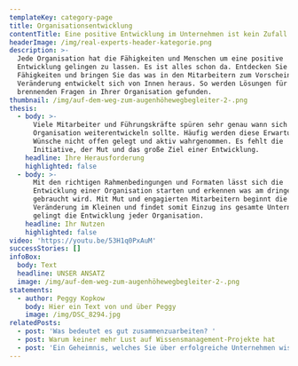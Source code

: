 ```yaml
---
templateKey: category-page
title: Organisationsentwicklung
contentTitle: Eine positive Entwicklung im Unternehmen ist kein Zufall
headerImage: /img/real-experts-header-kategorie.png
description: >-
  Jede Organisation hat die Fähigkeiten und Menschen um eine positive
  Entwicklung gelingen zu lassen. Es ist alles schon da. Entdecken Sie diese
  Fähigkeiten und bringen Sie das was in den Mitarbeitern zum Vorscheinen. Die
  Veränderung entwickelt sich von Innen heraus. So werden Lösungen für die
  brennenden Fragen in Ihrer Organisation gefunden. 
thumbnail: /img/auf-dem-weg-zum-augenhöhewegbegleiter-2-.png
thesis:
  - body: >-
      Viele Mitarbeiter und Führungskräfte spüren sehr genau wann sich eine
      Organisation weiterentwickeln sollte. Häufig werden diese Erwartungen und
      Wünsche nicht offen gelegt und aktiv wahrgenommen. Es fehlt die
      Initiative, der Mut und das große Ziel einer Entwicklung.
    headline: Ihre Herausforderung
    highlighted: false
  - body: >-
      Mit den richtigen Rahmenbedingungen und Formaten lässt sich die
      Entwicklung einer Organisation starten und erkennen was am dringendsten
      gebraucht wird. Mit Mut und engagierten Mitarbeitern beginnt die
      Veränderung im Kleinen und findet somit Einzug ins gesamte Unternehmen. So
      gelingt die Entwicklung jeder Organisation.
    headline: Ihr Nutzen
    highlighted: false
video: 'https://youtu.be/53H1q0PxAuM'
successStories: []
infoBox:
  body: Text
  headline: UNSER ANSATZ
  image: /img/auf-dem-weg-zum-augenhöhewegbegleiter-2-.png
statements:
  - author: Peggy Kopkow
    body: Hier ein Text von und über Peggy
    image: /img/DSC_8294.jpg
relatedPosts:
  - post: 'Was bedeutet es gut zusammenzuarbeiten? '
  - post: Warum keiner mehr Lust auf Wissensmanagement-Projekte hat
  - post: 'Ein Geheimnis, welches Sie über erfolgreiche Unternehmen wissen sollten'
---
```


